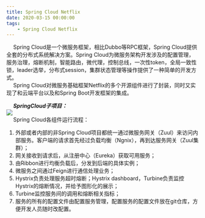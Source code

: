```yaml
---
title: Spring Cloud Netflix
date: 2020-03-15 00:00:00
tags:
    - Spring Cloud Netflix
---
```

&emsp; Spring Cloud是一个微服务框架，相比Dubbo等RPC框架，Spring Cloud提供全套的分布式系统解决方案。Spring Cloud为微服务架构开发涉及的配置管理，服务治理，熔断机制，智能路由，微代理，控制总线，一次性token，全局一致性锁，leader选举，分布式session，集群状态管理等操作提供了一种简单的开发方式。   
&emsp; Spring Cloud对微服务基础框架Netflix的多个开源组件进行了封装，同时又实现了和云端平台以及和Spring Boot开发框架的集成。   

&emsp; ***SpringCloud子项目：***  
![](https://gitee.com/wt1814/pic-host/raw/master/images/microService/SpringCloudNetflix/cloud-27.png)  
&emsp; Spring Cloud各组件运行流程：  
1. 外部或者内部的非Spring Cloud项目都统一通过微服务网关（Zuul）来访问内部服务。客户端的请求首先经过负载均衡（Ngnix），再到达服务网关（Zuul集群）；  
2. 网关接收到请求后，从注册中心（Eureka）获取可用服务；  
3. 由Ribbon进行均衡负载后，分发到后端的具体实例；  
4. 微服务之间通过Feign进行通信处理业务；  
5. Hystrix负责处理服务超时熔断；Hystrix dashboard，Turbine负责监控Hystrix的熔断情况，并给予图形化的展示；  
6. Turbine监控服务间的调用和熔断相关指标；  
7. 服务的所有的配置文件由配置服务管理，配置服务的配置文件放在git仓库，方便开发人员随时改配置。  

  
